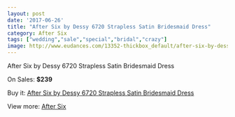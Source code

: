 ```yaml
---
layout: post
date: '2017-06-26'
title: "After Six by Dessy 6720 Strapless Satin Bridesmaid Dress"
category: After Six
tags: ["wedding","sale","special","bridal","crazy"]
image: http://www.eudances.com/13352-thickbox_default/after-six-by-dessy-6720-strapless-satin-bridesmaid-dress.jpg
---
```

After Six by Dessy 6720 Strapless Satin Bridesmaid Dress

On Sales: **$239**
<a href="https://www.eudances.com/en/after-six/4034-after-six-by-dessy-6720-strapless-satin-bridesmaid-dress.html"><amp-img layout="responsive" width="600" height="600" src="//www.eudances.com/13352-thickbox_default/after-six-by-dessy-6720-strapless-satin-bridesmaid-dress.jpg" alt="After Six by Dessy 6720 Strapless Satin Bridesmaid Dress 0" /></a>
<a href="https://www.eudances.com/en/after-six/4034-after-six-by-dessy-6720-strapless-satin-bridesmaid-dress.html"><amp-img layout="responsive" width="600" height="600" src="//www.eudances.com/13355-thickbox_default/after-six-by-dessy-6720-strapless-satin-bridesmaid-dress.jpg" alt="After Six by Dessy 6720 Strapless Satin Bridesmaid Dress 1" /></a>
<a href="https://www.eudances.com/en/after-six/4034-after-six-by-dessy-6720-strapless-satin-bridesmaid-dress.html"><amp-img layout="responsive" width="600" height="600" src="//www.eudances.com/13354-thickbox_default/after-six-by-dessy-6720-strapless-satin-bridesmaid-dress.jpg" alt="After Six by Dessy 6720 Strapless Satin Bridesmaid Dress 2" /></a>
<a href="https://www.eudances.com/en/after-six/4034-after-six-by-dessy-6720-strapless-satin-bridesmaid-dress.html"><amp-img layout="responsive" width="600" height="600" src="//www.eudances.com/13353-thickbox_default/after-six-by-dessy-6720-strapless-satin-bridesmaid-dress.jpg" alt="After Six by Dessy 6720 Strapless Satin Bridesmaid Dress 3" /></a>

Buy it: [After Six by Dessy 6720 Strapless Satin Bridesmaid Dress](https://www.eudances.com/en/after-six/4034-after-six-by-dessy-6720-strapless-satin-bridesmaid-dress.html "After Six by Dessy 6720 Strapless Satin Bridesmaid Dress")

View more: [After Six](https://www.eudances.com/en/50-after-six "After Six")